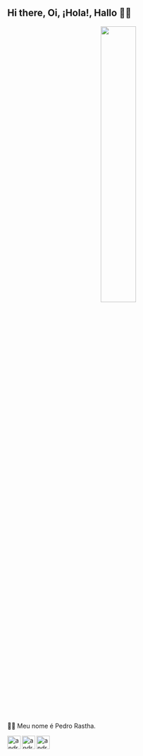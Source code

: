 <h2 class="code-line" data-line-start=0 data-line-end=1 ><a id="Hi_there_Oi_Hola_Hallo__0"></a>Hi there, Oi, ¡Hola!, Hallo 👋🏾</h2>

<p align="center">
  <img src="https://iili.io/dK8Whl.png" width="40%">
</p>

<p class="has-line-data" data-line-start="5" data-line-end="10">👦🏾 Meu nome é Pedro Rastha.<br>

<p><a href="https://twitter.com/pedrorastha" rel="nofollow"><img align="left" alt="andreia | Twitter" width="30px" src="https://camo.githubusercontent.com/eacc870029bca30353239d9d629076ba4c18de75/68747470733a2f2f63646e2e6a7364656c6976722e6e65742f6e706d2f73696d706c652d69636f6e734076332f69636f6e732f747769747465722e737667" data-canonical-src="https://cdn.jsdelivr.net/npm/simple-icons@v3/icons/twitter.svg" style="max-width:100%;"></a>
<a href="https://linkedin.com/in/pedrorastha" rel="nofollow"><img align="left" alt="andreia | LinkedIn" width="30px" src="https://camo.githubusercontent.com/b65faae8871ebbdb99790f2644ea7f3c89800b0c/68747470733a2f2f63646e2e6a7364656c6976722e6e65742f6e706d2f73696d706c652d69636f6e734076332f69636f6e732f6c696e6b6564696e2e737667" data-canonical-src="https://cdn.jsdelivr.net/npm/simple-icons@v3/icons/linkedin.svg" style="max-width:100%;"></a>
<a href="https://instagram.com/pedrorastha" rel="nofollow"><img align="left" alt="andreia | Instagram" width="30px" src="https://camo.githubusercontent.com/8ea1156d8ac160172cbef7a54a19bad16a73ebe4/68747470733a2f2f63646e2e6a7364656c6976722e6e65742f6e706d2f73696d706c652d69636f6e734076332f69636f6e732f696e7374616772616d2e737667" data-canonical-src="https://cdn.jsdelivr.net/npm/simple-icons@v3/icons/instagram.svg" style="max-width:100%;"></a></p>
